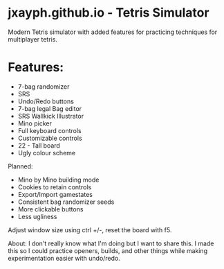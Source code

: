 # jxayph.github.io - Tetris Simulator

Modern Tetris simulator with added features for practicing techniques for multiplayer tetris.

# Features:
 - 7-bag randomizer
 - SRS
 - Undo/Redo buttons
 - 7-bag legal Bag editor
 - SRS Wallkick Illustrator
 - Mino picker
 - Full keyboard controls
 - Customizable controls
 - 22 - Tall board
 - Ugly colour scheme

Planned:
 - Mino by Mino building mode
 - Cookies to retain controls
 - Export/Import gamestates
 - Consistent bag randomizer seeds
 - More clickable buttons
 - Less ugliness
 
Adjust window size using ctrl +/-, reset the board with f5.

About:
I don't really know what I'm doing but I want to share this.
I made this so I could practice openers, builds, and other things while making experimentation easier with undo/redo.